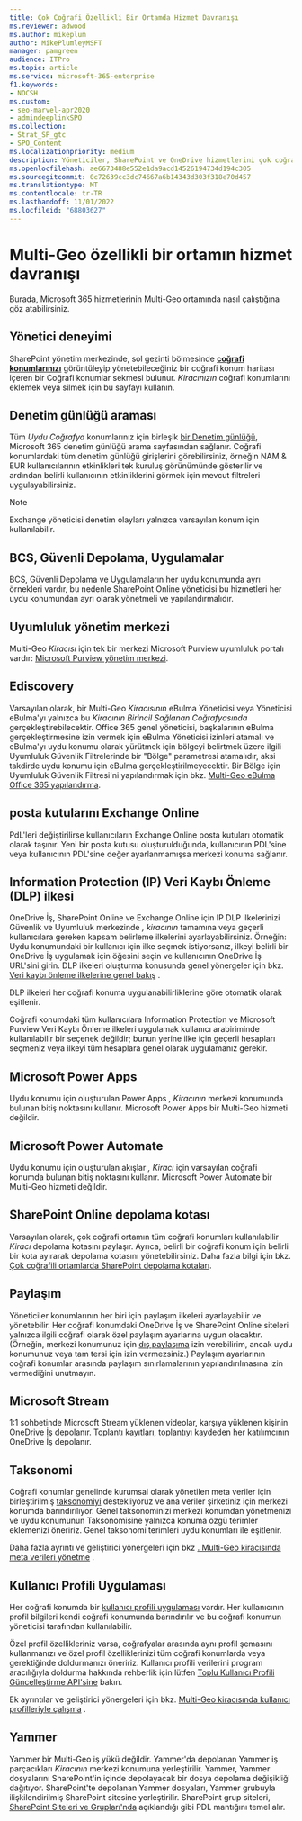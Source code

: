 ```yaml
---
title: Çok Coğrafi Özellikli Bir Ortamda Hizmet Davranışı
ms.reviewer: adwood
ms.author: mikeplum
author: MikePlumleyMSFT
manager: pamgreen
audience: ITPro
ms.topic: article
ms.service: microsoft-365-enterprise
f1.keywords:
- NOCSH
ms.custom:
- seo-marvel-apr2020
- admindeeplinkSPO
ms.collection:
- Strat_SP_gtc
- SPO_Content
ms.localizationpriority: medium
description: Yöneticiler, SharePoint ve OneDrive hizmetlerini çok coğrafi bir ortamda yönetme hakkında bilgi edinebilir.
ms.openlocfilehash: ae6673488e552e1da9acd14526194734d194c305
ms.sourcegitcommit: 0c72639cc3dc74667a6b14343d303f318e70d457
ms.translationtype: MT
ms.contentlocale: tr-TR
ms.lasthandoff: 11/01/2022
ms.locfileid: "68803627"
---
```

# <a name="service-behavior-a-multi-geo-enabled-environment"></a>Multi-Geo özellikli bir ortamın hizmet davranışı

Burada, Microsoft 365 hizmetlerinin Multi-Geo ortamında nasıl çalıştığına göz atabilirsiniz.

## <a name="administrator-experience"></a>Yönetici deneyimi

SharePoint yönetim merkezinde, sol gezinti bölmesinde [**coğrafi konumlarınızı**](https://go.microsoft.com/fwlink/?linkid=2185076) görüntüleyip yönetebileceğiniz bir coğrafi konum haritası içeren bir Coğrafi konumlar sekmesi bulunur. _Kiracınızın_ coğrafi konumlarını eklemek veya silmek için bu sayfayı kullanın.

## <a name="audit-log-search"></a>Denetim günlüğü araması

Tüm _Uydu Coğrafya_ konumlarınız için birleşik [bir Denetim günlüğü](https://support.office.com/article/0d4d0f35-390b-4518-800e-0c7ec95e946c), Microsoft 365 denetim günlüğü arama sayfasından sağlanır. Coğrafi konumlardaki tüm denetim günlüğü girişlerini görebilirsiniz, örneğin NAM & EUR kullanıcılarının etkinlikleri tek kuruluş görünümünde gösterilir ve ardından belirli kullanıcının etkinliklerini görmek için mevcut filtreleri uygulayabilirsiniz.

> [!NOTE]
> Exchange yöneticisi denetim olayları yalnızca varsayılan konum için kullanılabilir.

## <a name="bcs-secure-store-apps"></a>BCS, Güvenli Depolama, Uygulamalar

BCS, Güvenli Depolama ve Uygulamaların her uydu konumunda ayrı örnekleri vardır, bu nedenle SharePoint Online yöneticisi bu hizmetleri her uydu konumundan ayrı olarak yönetmeli ve yapılandırmalıdır.

## <a name="compliance-admin-center"></a>Uyumluluk yönetim merkezi

Multi-Geo _Kiracısı_ için tek bir merkezi Microsoft Purview uyumluluk portalı vardır: [Microsoft Purview yönetim merkezi](https://compliance.microsoft.com/).

## <a name="ediscovery"></a>Ediscovery

Varsayılan olarak, bir Multi-Geo _Kiracısının_ eBulma Yöneticisi veya Yöneticisi eBulma'yı yalnızca bu _Kiracının_ _Birincil Sağlanan Coğrafyasında_ gerçekleştirebilecektir. Office 365 genel yöneticisi, başkalarının eBulma gerçekleştirmesine izin vermek için eBulma Yöneticisi izinleri atamalı ve eBulma'yı uydu konumu olarak yürütmek için bölgeyi belirtmek üzere ilgili Uyumluluk Güvenlik Filtrelerinde bir "Bölge" parametresi atamalıdır, aksi takdirde uydu konumu için eBulma gerçekleştirilmeyecektir. Bir Bölge için Uyumluluk Güvenlik Filtresi'ni yapılandırmak için bkz. [Multi-Geo eBulma Office 365 yapılandırma](multi-geo-ediscovery-configuration.md).

## <a name="exchange-online-mailboxes"></a>posta kutularını Exchange Online

PdL'leri değiştirilirse kullanıcıların Exchange Online posta kutuları otomatik olarak taşınır. Yeni bir posta kutusu oluşturulduğunda, kullanıcının PDL'sine veya kullanıcının PDL'sine değer ayarlanmamışsa merkezi konuma sağlanır.

## <a name="information-protection-ip-data-loss-prevention-dlp-policy"></a>Information Protection (IP) Veri Kaybı Önleme (DLP) ilkesi

OneDrive İş, SharePoint Online ve Exchange Online için IP DLP ilkelerinizi Güvenlik ve Uyumluluk merkezinde _, kiracının_ tamamına veya geçerli kullanıcılara gereken kapsam belirleme ilkelerini ayarlayabilirsiniz. Örneğin: Uydu konumundaki bir kullanıcı için ilke seçmek istiyorsanız, ilkeyi belirli bir OneDrive İş uygulamak için öğesini seçin ve kullanıcının OneDrive İş URL'sini girin. DLP ilkeleri oluşturma konusunda genel yönergeler için bkz. [Veri kaybı önleme ilkelerine genel bakış](https://support.office.com/article/1966b2a7-d1e2-4d92-ab61-42efbb137f5e) .

DLP ilkeleri her coğrafi konuma uygulanabilirliklerine göre otomatik olarak eşitlenir.

Coğrafi konumdaki tüm kullanıcılara Information Protection ve Microsoft Purview Veri Kaybı Önleme ilkeleri uygulamak kullanıcı arabiriminde kullanılabilir bir seçenek değildir; bunun yerine ilke için geçerli hesapları seçmeniz veya ilkeyi tüm hesaplara genel olarak uygulamanız gerekir.

## <a name="microsoft-power-apps"></a>Microsoft Power Apps

Uydu konumu için oluşturulan Power Apps _, Kiracının_ merkezi konumunda bulunan bitiş noktasını kullanır. Microsoft Power Apps bir Multi-Geo hizmeti değildir. 

## <a name="microsoft-power-automate"></a>Microsoft Power Automate

Uydu konumu için oluşturulan akışlar _, Kiracı_ için varsayılan coğrafi konumda bulunan bitiş noktasını kullanır.  Microsoft Power Automate bir Multi-Geo hizmeti değildir. 

## <a name="sharepoint-online-storage-quota"></a>SharePoint Online depolama kotası

Varsayılan olarak, çok coğrafi ortamın tüm coğrafi konumları kullanılabilir _Kiracı_ depolama kotasını paylaşır.  Ayrıca, belirli bir coğrafi konum için belirli bir kota ayırarak depolama kotasını yönetebilirsiniz. Daha fazla bilgi için bkz. [Çok coğrafili ortamlarda SharePoint depolama kotaları](sharepoint-multi-geo-storage-quota.md).

## <a name="sharing"></a>Paylaşım

Yöneticiler konumlarının her biri için paylaşım ilkeleri ayarlayabilir ve yönetebilir. Her coğrafi konumdaki OneDrive İş ve SharePoint Online siteleri yalnızca ilgili coğrafi olarak özel paylaşım ayarlarına uygun olacaktır. (Örneğin, merkezi konumunuz için [dış paylaşıma](https://support.office.com/article/C8A462EB-0723-4B0B-8D0A-70FEAFE4BE85) izin verebilirim, ancak uydu konumunuz veya tam tersi için izin vermezsiniz.) Paylaşım ayarlarının coğrafi konumlar arasında paylaşım sınırlamalarının yapılandırılmasına izin vermediğini unutmayın.

## <a name="microsoft-stream"></a>Microsoft Stream

1:1 sohbetinde Microsoft Stream yüklenen videolar, karşıya yüklenen kişinin OneDrive İş depolanır. Toplantı kayıtları, toplantıyı kaydeden her katılımcının OneDrive İş depolanır.

## <a name="taxonomy"></a>Taksonomi

Coğrafi konumlar genelinde kurumsal olarak yönetilen meta veriler için birleştirilmiş [taksonomiyi](/sharepoint/managed-metadata) destekliyoruz ve ana veriler şirketiniz için merkezi konumda barındırılıyor. Genel taksonominizi merkezi konumdan yönetmenizi ve uydu konumunun Taksonomisine yalnızca konuma özgü terimler eklemenizi öneririz. Genel taksonomi terimleri uydu konumları ile eşitlenir.

Daha fazla ayrıntı ve geliştirici yönergeleri için bkz [. Multi-Geo kiracısında meta verileri yönetme](/sharepoint/dev/solution-guidance/multigeo-managedmetadata) .

## <a name="user-profile-application"></a>Kullanıcı Profili Uygulaması

Her coğrafi konumda bir [kullanıcı profili uygulaması](/sharepoint/manage-user-profiles) vardır. Her kullanıcının profil bilgileri kendi coğrafi konumunda barındırılır ve bu coğrafi konumun yöneticisi tarafından kullanılabilir.

Özel profil özellikleriniz varsa, coğrafyalar arasında aynı profil şemasını kullanmanızı ve özel profil özelliklerinizi tüm coğrafi konumlarda veya gerektiğinde doldurmanızı öneririz. Kullanıcı profili verilerini program aracılığıyla doldurma hakkında rehberlik için lütfen [Toplu Kullanıcı Profili Güncelleştirme API'sine](/sharepoint/dev/solution-guidance/bulk-user-profile-update-api-for-sharepoint-online) bakın.

Ek ayrıntılar ve geliştirici yönergeleri için bkz. [Multi-Geo kiracısında kullanıcı profilleriyle çalışma](/sharepoint/dev/solution-guidance/multigeo-userprofileexperience) .

## <a name="yammer"></a>Yammer

Yammer bir Multi-Geo iş yükü değildir. Yammer'da depolanan Yammer iş parçacıkları _Kiracının_ merkezi konumuna yerleştirilir. Yammer, Yammer dosyalarını SharePoint'in içinde depolayacak bir dosya depolama değişikliği dağıtıyor. SharePoint'te depolanan Yammer dosyaları, Yammer grubuyla ilişkilendirilmiş SharePoint sitesine yerleştirilir. SharePoint grup siteleri, [SharePoint Siteleri ve Grupları'nda](multi-geo-capabilities-in-onedrive-and-sharepoint-online-in-microsoft-365.md#sharepoint-sites-and-groups) açıklandığı gibi PDL mantığını temel alır.
